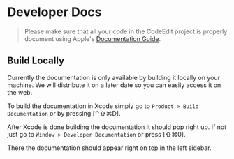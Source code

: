 # Developer Docs

> Please make sure that all your code in the CodeEdit project is properly document using Apple's [Documentation Guide](https://developer.apple.com/documentation/xcode/writing-symbol-documentation-in-your-source-files).

## Build Locally

Currently the documentation is only available by building it locally on your machine. We will distribute it on a later date so you can easily access it on the web.

To build the documentation in Xcode simply go to `Product > Build Documentation` or by pressing [⌃⇧⌘D].

After Xcode is done building the documentation it should pop right up. If not just go to `Window > Developer Documentation` or press [⇧⌘0].

There the documentation should appear right on top in the left sidebar.
